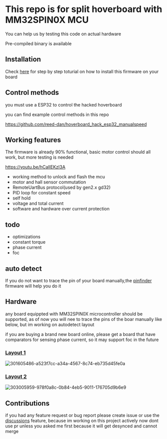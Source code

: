 # This repo is for split hoverboard with MM32SPIN0X MCU
 You can help us by testing this code on actual hardware

 Pre-compiled binary is available

## Installation 
Check [here](https://github.com/RoboDurden/Hoverboard-Firmware-Hack-Gen2.x/wiki/MM32SPIN05PF%E2%80%90Layout-2.8) for step by step toturial on how to install this firmware on your board
## Control methods
you must use a ESP32 to control the hacked hoverboard

you can find example control methods in this repo

https://github.com/reed-dan/hoverboard_hack_esp32_manualspeed
## Working features

The firmware is already 90% functional, basic motor control should all work, but more testing is needed

https://youtu.be/hCaIlEKzI3A

* working method to unlock and flash the mcu
* motor and hall sensor commutation
* RemoteUartBus protocol(used by gen2.x gd32)
* PID loop for constant speed
* self hold
* voltage and total current
* software and hardware over current protection
## todo
* optimizations
* constant torque
* phase current
* foc
## auto detect
If you do not want to trace the pin of your board manually,the [pinfinder](https://github.com/AILIFE4798/Hoverboard-Firmware-Hack-Gen2.x-MM32/tree/pin-finder) firmware will help you do it 
## Hardware
any board equippted with MM32SPIN0X microcontroller should be supported, as of now you will nee to trace the pins of the boar manually like below, but im working on autodetect layout

if you are buying a brand new board online, please get a board that have comparators for sensing phase current, so it may support foc in the future

### [Layout 1](https://github.com/RoboDurden/Hoverboard-Firmware-Hack-Gen2.x/issues/59)
![301605486-a523f7cc-a34a-4567-8c74-eb735d45fe0a](https://github.com/AILIFE4798/Hoverboard-Firmware-Hack-Gen2.x-MM32/assets/142502122/8d725b8a-ae16-4200-9281-23d509e72d12)

### [Layout 2](https://github.com/RoboDurden/Hoverboard-Firmware-Hack-Gen2.x/issues/61)
![303005959-978f0a8c-0b84-4eb5-9011-176705d9b6e9](https://github.com/AILIFE4798/Hoverboard-Firmware-Hack-Gen2.x-MM32/assets/142502122/c4e70bda-5ef6-4b0c-80b7-7830203dcfcc)

## Contributions
if you had any feature request or bug report please create issue or use the [discussions](https://github.com/AILIFE4798/Hoverboard-Firmware-Hack-Gen2.x-MM32/discussions) feature, because im working on this project actively now dont use pr unless you asked me first because it will get desynced and cannot merge






